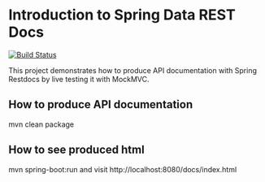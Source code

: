 # Introduction to Spring Data REST Docs 
[![Build Status](https://travis-ci.org/ssouris/spring-tutorials.svg)](https://travis-ci.org/ssouris/spring-tutorials)

This project demonstrates how to produce API documentation with Spring Restdocs by live testing it with MockMVC.

How to produce API documentation
----------
  mvn clean package

How to see produced html
----------
  mvn spring-boot:run and visit http://localhost:8080/docs/index.html



